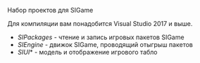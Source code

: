 Набор проектов для SIGame

Для компиляции вам понадобится Visual Studio 2017 и выше.

* *SIPackages* - чтение и запись игровых пакетов SIGame
* *SIEngine* - движок SIGame, проводящий отыгрыш пакетов
* *SIUI** - модель и отображение игрового табло
